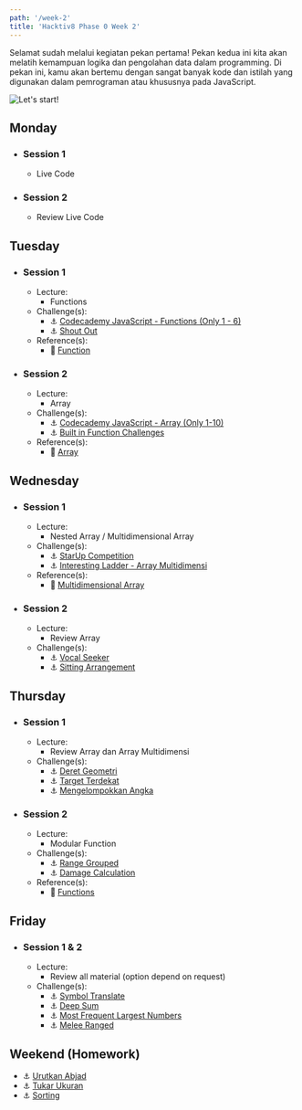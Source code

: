 ```yaml
---
path: '/week-2'
title: 'Hacktiv8 Phase 0 Week 2'
---
```


Selamat sudah melalui kegiatan pekan pertama! Pekan kedua ini kita akan melatih kemampuan logika dan pengolahan data dalam programming. Di pekan ini, kamu akan bertemu dengan sangat banyak kode dan istilah yang digunakan dalam pemrograman atau khususnya pada JavaScript.

![Let's start!](/assets/start.png)

## Monday

- ### Session 1
  - Live Code
- ### Session 2
  - Review Live Code
<!-- - Challenge(s):
  - :rocket: [Shape Of I](/week-2/challenges/rocket-shape-of-i)
  - :rocket: [Interesting Ladder](/week-2/challenges/rocket-interesting-ladder) -->

## Tuesday

- ### Session 1

  - Lecture:
    - Functions
  - Challenge(s):
      - :anchor: [Codecademy JavaScript - Functions (Only 1 - 6)](https://www.codecademy.com/courses/introduction-to-javascript/lessons/functions/exercises/intro-to-functions?action=resume_content_item)
      - :anchor: [Shout Out](/week-2/challenges/anchor-basic-functions)
  - Reference(s):
      - :notebook_with_decorative_cover: [Function](/week-2/references/js-first-time-function)

- ### Session 2

  - Lecture:
    - Array
  - Challenge(s):
      - :anchor: [Codecademy JavaScript - Array (Only 1-10)](https://www.codecademy.com/courses/introduction-to-javascript/lessons/arrays/exercises/arrays?action=resume_content_item)
      - :anchor: [Built in Function Challenges](/week-2/challenges/anchor-array)
  - Reference(s):
      - :notebook_with_decorative_cover: [Array](/week-2/references/js-array)

## Wednesday

- ### Session 1

  - Lecture:
      - Nested Array / Multidimensional Array
  - Challenge(s):
      - :anchor: [StarUp Competition](/week-2/challenges/anchor-startup-competition)
      - :anchor: [Interesting Ladder - Array Multidimensi](/week-2/challenges/anchor-ladder-array)
  - Reference(s):
      - :notebook_with_decorative_cover: [Multidimensional Array](/week-2/references/js-multidimensional-array)

- ### Session 2

  - Lecture:
      - Review Array
  - Challenge(s):
      - :anchor: [Vocal Seeker](/week-2/challenges/anchor-seeker)
      - :anchor: [Sitting Arrangement](/week-2/challenges/anchor-sitting-arrangement)

## Thursday

- ### Session 1

  - Lecture:
      - Review Array dan Array Multidimensi
  - Challenge(s):
      - :anchor: [Deret Geometri](/week-2/challenges/anchor-deret-geometri)
      - :anchor: [Target Terdekat](/week-2/challenges/anchor-target-terdekat)
      - :anchor: [Mengelompokkan Angka](/week-2/challenges/anchor-mengelopokkan-angka)

- ### Session 2

  - Lecture:
      - Modular Function
  - Challenge(s):
      - :anchor: [Range Grouped](/week-2/challenges/anchor-range-grouped)
      - :anchor: [Damage Calculation](/week-2/challenges/anchor-damage-calculation)
  - Reference(s):
      - :notebook_with_decorative_cover: [Functions](https://www.codecademy.com/learn/introduction-to-javascript/modules/learn-javascript-functions)

## Friday

- ### Session 1 & 2

  - Lecture:
      - Review all material (option depend on request)
  - Challenge(s):
      - :anchor: [Symbol Translate](/week-2/challenges/anchor-symbol-translate)
      - :anchor: [Deep Sum](/week-2/challenges/anchor-deep-sum)
      - :anchor: [Most Frequent Largest Numbers](/week-2/challenges/anchor-most-frequent-largest-numbers)
      - :anchor: [Melee Ranged](/week-2/challenges/anchor-melee-ranged)

## Weekend (Homework)

- :anchor: [Urutkan Abjad](/week-2/challenges/anchor-urutkan-abjad)
- :anchor: [Tukar Ukuran](/week-2/challenges/anchor-tukar-ukuran)
- :anchor: [Sorting](/week-2/challenges/anchor-sorting)
